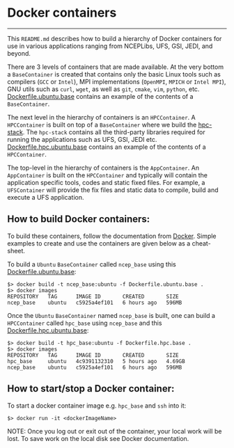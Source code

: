 # Docker containers
-------------------

This `README.md` describes how to build a hierarchy of Docker containers for use in various applications ranging from NCEPLibs, UFS, GSI, JEDI, and beyond.

There are 3 levels of containers that are made available.  At the very bottom a `BaseContainer` is created that contains only the basic Linux tools such as compilers (`GCC` or `Intel`), MPI implementations (`OpenMPI`, `MPICH` or `Intel MPI`), GNU utils such as `curl`, `wget`, as well as `git`, `cmake`, `vim`, `python`, etc.  [Dockerfile.ubuntu.base](./Dockerfile.ubuntu.base) contains an example of the contents of a `BaseContainer`.

The next level in the hierarchy of containers is an `HPCContainer`.  A `HPCContainer` is built on top of a `BaseContainer` where we build the [hpc-stack](https://github.com/noaa-emc/hpc-stack).  The `hpc-stack` contains all the third-party libraries required for running the applications such as UFS, GSI, JEDI etc.  [Dockerfile.hpc.ubuntu.base](./Dockerfile.hpc.ubuntu.base) contains an example of the contents of a `HPCContainer`.

The top-level in the hierarchy of containers is the `AppContainer`.  An `AppContainer` is built on the `HPCContainer` and typically will contain the application specific tools, codes and static fixed files.  For example, a `UFSContainer` will provide the fix files and static data to compile, build and execute a UFS application.

## How to build Docker containers:
To build these containers, follow the documentation from [Docker](https://docker.com).  Simple examples to create and use the containers are given below as a cheat-sheet.

To build a `Ubuntu` `BaseContainer` called `ncep_base` using this [Dockerfile.ubuntu.base](./Dockerfile.ubuntu.base):

```
$> docker build -t ncep_base:ubuntu -f Dockerfile.ubuntu.base .
$> docker images
REPOSITORY   TAG      IMAGE ID       CREATED       SIZE
ncep_base    ubuntu   c5925a4ef101   6 hours ago   596MB
```

Once the `Ubuntu` `BaseContainer` named `ncep_base` is built, one can build a `HPCContainer` called `hpc_base` using `ncep_base` and this [Dockerfile.hpc.ubuntu.base](./Dockerfile.hpc.ubuntu.base):

```
$> docker build -t hpc_base:ubuntu -f Dockerfile.hpc.base .
$> docker images
REPOSITORY   TAG      IMAGE ID       CREATED       SIZE
hpc_base     ubuntu   4c9391132310   5 hours ago   4.69GB
ncep_base    ubuntu   c5925a4ef101   6 hours ago   596MB
```

## How to start/stop a Docker container:
To start a docker container image e.g. `hpc_base` and `ssh` into it:

```
$> docker run -it <dockerImageName>
```

NOTE: Once you log out or exit out of the container, your local work will be lost.  To save work on the local disk see Docker documentation.

